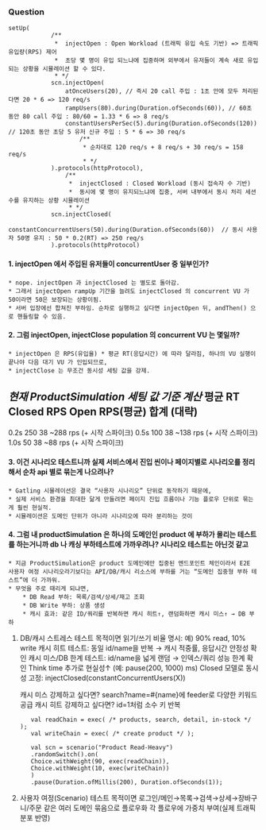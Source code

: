 ### Question

```
setUp(
            /**
             *  injectOpen : Open Workload (트래픽 유입 속도 기반) => 트래픽 유입량(RPS) 제어
             *  초당 몇 명이 유입 되느냐에 집중하며 외부에서 유저들이 계속 새로 유입되는 상황을 시뮬레이션 할 수 있다.
             * */
            scn.injectOpen(
                atOnceUsers(20), // 즉시 20 call 주입 : 1초 안에 모두 처리된다면 20 * 6 => 120 req/s
                rampUsers(80).during(Duration.ofSeconds(60)), // 60초 동안 80 call 주입 : 80/60 = 1.33 * 6 => 8 req/s
                constantUsersPerSec(5).during(Duration.ofSeconds(120)) // 120초 동안 초당 5 유저 신규 주입 : 5 * 6 => 30 req/s
                    /**
                     * 순차대로 120 req/s + 8 req/s + 30 req/s = 158 req/s
                     * */
            ).protocols(httpProtocol),
                /**
                 *  injectClosed : Closed Workload (동시 접속자 수 기반)
                 *  동시에 몇 명이 유지되느냐에 집중, 서버 내부에서 동시 처리 세션 수를 유지하는 상황 시뮬레이션
                 * */
            scn.injectClosed(
                constantConcurrentUsers(50).during(Duration.ofSeconds(60))  // 동시 사용자 50명 유지 : 50 * 0.2(RT) => 250 req/s
            ).protocols(httpProtocol)

```

#### 1. injectOpen 에서 주입된 유저들이 concurrentUser 중 일부인가?
    * nope. injectOpen 과 injectClosed 는 별도로 돌아감.
    * 그래서 injectOpen rampUp 기간을 늘려도 injectClosed 의 concurrent VU 가 50이라면 50은 보장되는 상황이됨.
    * 서버 입장에선 합쳐진 부하임. 순차로 실행하고 싶다면 injectOpen 뒤, andThen() 으로 핸들링할 수 있음.

#### 2. 그럼 injectOpen, injectClose population 의 concurrent VU 는 몇일까?
    * injectOpen 은 RPS(유입율) * 평균 RT(응답시간) 에 따라 달라짐, 하나의 VU 실행이 끝나야 다음 대기 VU 가 인입되므로,
    * injectClose 는 무조건 동시성 세팅 값을 강제.

***현재 ProductSimulation 세팅 값 기준 계산***
평균 RT	  Closed RPS	   Open RPS(평균)	     합계 (대략)
----------------------------------------------------------------------
0.2s	     250	          38	         ~288 rps (+ 시작 스파이크)
0.5s	     100	          38	         ~138 rps (+ 시작 스파이크)
1.0s	     50	              38	         ~88  rps (+ 시작 스파이크)

#### 3. 이건 시나리오 테스트니까 실제 서비스에서 진입 씬이나 페이지별로 시나리오를 정리해서 순차 api 별로 묶는게 나으려나?
    * Gatling 시뮬레이션은 결국 “사용자 시나리오” 단위로 동작하기 때문에,
    * 실제 서비스 환경을 최대한 닮게 만들려면 페이지 진입 흐름이나 기능 플로우 단위로 묶는 게 훨씬 현실적.
    * 시뮬레이션은 도메인 단위가 아니라 시나리오에 따라 분리하는 것이

#### 4. 그럼 내 productSimulation 은 하나의 도메인인 product 에 부하가 몰리는 테스트를 하는거니까 db 나 캐싱 부하테스트에 가까우려나? 시나리오 테스트는 아닌것 같고
    * 지금 ProductSimulation은 product 도메인에만 집중된 엔드포인트 체인이라서 E2E 사용자 여정 시나리오라기보다는 API/DB/캐시 리소스에 부하를 거는 “도메인 집중형 부하 테스트”에 더 가까워.
    * 무엇을 주로 때리게 되냐면, 
        * DB Read 부하: 목록/검색/상세/재고 조회
        * DB Write 부하: 상품 생성
        * 캐시 효과: 같은 ID/쿼리를 반복하면 캐시 히트↑, 랜덤화하면 캐시 미스↑ → DB 부하
   
1) DB/캐시 스트레스 테스트 목적이면
       읽기/쓰기 비율 명시: 예) 90% read, 10% write
       캐시 히트 테스트: 동일 id/name을 반복 → 캐시 적중률, 응답시간 안정성 확인
       캐시 미스/DB 한계 테스트: id/name을 넓게 랜덤 → 인덱스/쿼리 성능 한계 확인
       Think time 추가로 현실성↑ (예: pause(200, 1000) ms)
       Closed 모델로 동시성 고정: injectClosed(constantConcurrentUsers(X))

    캐시 미스 강제하고 싶다면? search?name=#{name}에 feeder로 다양한 키워드 공급
    캐시 히트 강제하고 싶다면? id=1처럼 소수 키 반복
    ```
       val readChain = exec( /* products, search, detail, in-stock */ );
       val writeChain = exec( /* create product */ );
        
       val scn = scenario("Product Read-Heavy")
       .randomSwitch().on(
       Choice.withWeight(90, exec(readChain)),
       Choice.withWeight(10, exec(writeChain))
       )
       .pause(Duration.ofMillis(200), Duration.ofSeconds(1));
    ```
   

2) 사용자 여정(Scenario) 테스트 목적이면
    로그인/메인→목록→검색→상세→장바구니/주문 같은 여러 도메인 묶음으로 플로우화
    각 플로우에 가중치 부여(실제 트래픽 분포 반영)

